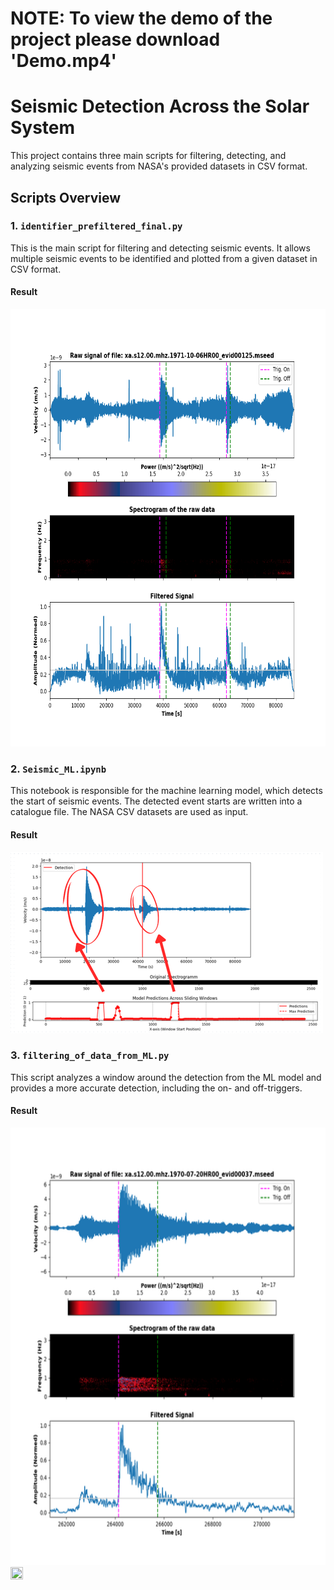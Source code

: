 # NOTE: To view the demo of the project please download 'Demo.mp4'

# Seismic Detection Across the Solar System

This project contains three main scripts for filtering, detecting, and analyzing seismic events from NASA's provided datasets in CSV format.

## Scripts Overview

### 1. `identifier_prefiltered_final.py`
This is the main script for filtering and detecting seismic events. It allows multiple seismic events to be identified and plotted from a given dataset in CSV format.

#### Result
<img src="xa.s12.00.mhz.1971-10-06HR00_evid00125.png" alt="Alt Text" width="700" height="700"/>

### 2. `Seismic_ML.ipynb`
This notebook is responsible for the machine learning model, which detects the start of seismic events. The detected event starts are written into a catalogue file. The NASA CSV datasets are used as input.

#### Result
<img src="ML_image.png" alt="Alt Text"/>

### 3. `filtering_of_data_from_ML.py`
This script analyzes a window around the detection from the ML model and provides a more accurate detection, including the on- and off-triggers.

#### Result
<img src="xa.s12.00.mhz.1970-07-20HR00_evid00037.width-500.png" alt="Alt Text" width="700" height="700"/>

<div style="display: flex; align-items: center;">
    <img src="https://www.informatik.uni-wuerzburg.de/fileadmin/10031700/2022/logo17_light.svg" width="20%" height="20%">
</div>
